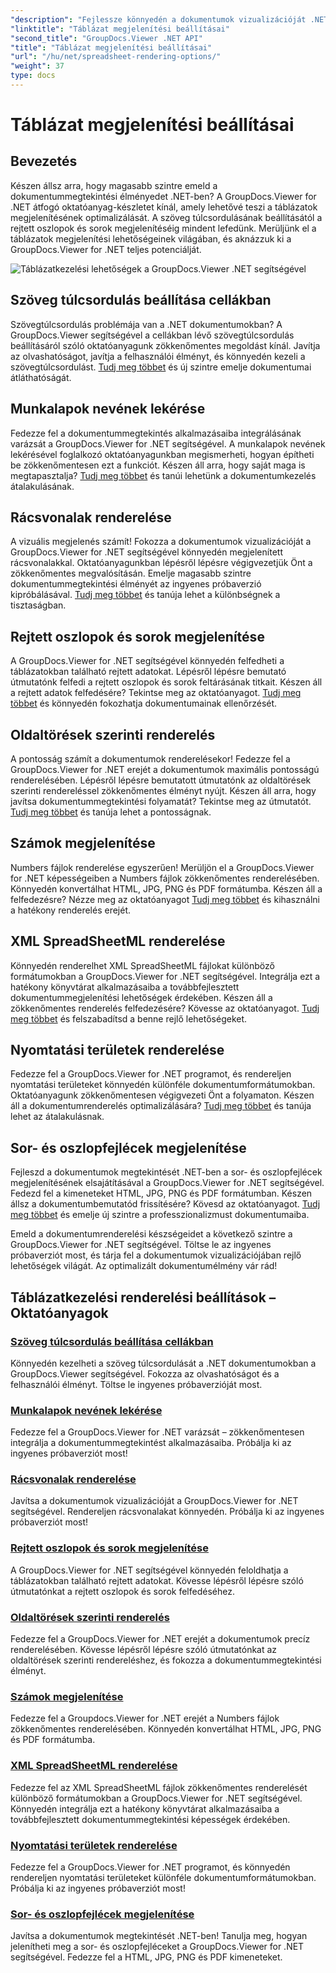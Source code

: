 ```yaml
---
"description": "Fejlessze könnyedén a dokumentumok vizualizációját .NET-ben a GroupDocs.Viewer oktatóanyagokkal. Ismerje meg, hogyan állíthatja be a szöveg túlcsordulását, renderelheti a rácsvonalakat és sok mást."
"linktitle": "Táblázat megjelenítési beállításai"
"second_title": "GroupDocs.Viewer .NET API"
"title": "Táblázat megjelenítési beállításai"
"url": "/hu/net/spreadsheet-rendering-options/"
"weight": 37
type: docs
---
```

# Táblázat megjelenítési beállításai

## Bevezetés

Készen állsz arra, hogy magasabb szintre emeld a dokumentummegtekintési élményedet .NET-ben? A GroupDocs.Viewer for .NET átfogó oktatóanyag-készletet kínál, amely lehetővé teszi a táblázatok megjelenítésének optimalizálását. A szöveg túlcsordulásának beállításától a rejtett oszlopok és sorok megjelenítéséig mindent lefedünk. Merüljünk el a táblázatok megjelenítési lehetőségeinek világában, és aknázzuk ki a GroupDocs.Viewer for .NET teljes potenciálját.

![Táblázatkezelési lehetőségek a GroupDocs.Viewer .NET segítségével](/viewer/spreadsheet-rendering-options/image.png)

## Szöveg túlcsordulás beállítása cellákban

Szövegtúlcsordulás problémája van a .NET dokumentumokban? A GroupDocs.Viewer segítségével a cellákban lévő szövegtúlcsordulás beállításáról szóló oktatóanyagunk zökkenőmentes megoldást kínál. Javítja az olvashatóságot, javítja a felhasználói élményt, és könnyedén kezeli a szövegtúlcsordulást. [Tudj meg többet](./adjust-text-overflow-cells/) és új szintre emelje dokumentumai átláthatóságát.

## Munkalapok nevének lekérése

Fedezze fel a dokumentummegtekintés alkalmazásaiba integrálásának varázsát a GroupDocs.Viewer for .NET segítségével. A munkalapok nevének lekérésével foglalkozó oktatóanyagunkban megismerheti, hogyan építheti be zökkenőmentesen ezt a funkciót. Készen áll arra, hogy saját maga is megtapasztalja? [Tudj meg többet](./get-worksheets-names/) és tanúi lehetünk a dokumentumkezelés átalakulásának.

## Rácsvonalak renderelése

A vizuális megjelenés számít! Fokozza a dokumentumok vizualizációját a GroupDocs.Viewer for .NET segítségével könnyedén megjelenített rácsvonalakkal. Oktatóanyagunkban lépésről lépésre végigvezetjük Önt a zökkenőmentes megvalósításán. Emelje magasabb szintre dokumentummegtekintési élményét az ingyenes próbaverzió kipróbálásával. [Tudj meg többet](./render-grid-lines/) és tanúja lehet a különbségnek a tisztaságban.

## Rejtett oszlopok és sorok megjelenítése

A GroupDocs.Viewer for .NET segítségével könnyedén felfedheti a táblázatokban található rejtett adatokat. Lépésről lépésre bemutató útmutatónk felfedi a rejtett oszlopok és sorok feltárásának titkait. Készen áll a rejtett adatok felfedésére? Tekintse meg az oktatóanyagot. [Tudj meg többet](./render-hidden-columns-rows/) és könnyedén fokozhatja dokumentumainak ellenőrzését.

## Oldaltörések szerinti renderelés

A pontosság számít a dokumentumok renderelésekor! Fedezze fel a GroupDocs.Viewer for .NET erejét a dokumentumok maximális pontosságú renderelésében. Lépésről lépésre bemutatott útmutatónk az oldaltörések szerinti rendereléssel zökkenőmentes élményt nyújt. Készen áll arra, hogy javítsa dokumentummegtekintési folyamatát? Tekintse meg az útmutatót. [Tudj meg többet](./rendering-by-page-breaks/) és tanúja lehet a pontosságnak.

## Számok megjelenítése

Numbers fájlok renderelése egyszerűen! Merüljön el a GroupDocs.Viewer for .NET képességeiben a Numbers fájlok zökkenőmentes renderelésében. Könnyedén konvertálhat HTML, JPG, PNG és PDF formátumba. Készen áll a felfedezésre? Nézze meg az oktatóanyagot [Tudj meg többet](./rendering-numbers/) és kihasználni a hatékony renderelés erejét.

## XML SpreadSheetML renderelése

Könnyedén renderelhet XML SpreadSheetML fájlokat különböző formátumokban a GroupDocs.Viewer for .NET segítségével. Integrálja ezt a hatékony könyvtárat alkalmazásaiba a továbbfejlesztett dokumentummegjelenítési lehetőségek érdekében. Készen áll a zökkenőmentes renderelés felfedezésére? Kövesse az oktatóanyagot. [Tudj meg többet](./rendering-xml-spreadsheetml/) és felszabadítsd a benne rejlő lehetőségeket.

## Nyomtatási területek renderelése

Fedezze fel a GroupDocs.Viewer for .NET programot, és rendereljen nyomtatási területeket könnyedén különféle dokumentumformátumokban. Oktatóanyagunk zökkenőmentesen végigvezeti Önt a folyamaton. Készen áll a dokumentumrenderelés optimalizálására? [Tudj meg többet](./render-print-areas/) és tanúja lehet az átalakulásnak.

## Sor- és oszlopfejlécek megjelenítése

Fejleszd a dokumentumok megtekintését .NET-ben a sor- és oszlopfejlécek megjelenítésének elsajátításával a GroupDocs.Viewer for .NET segítségével. Fedezd fel a kimeneteket HTML, JPG, PNG és PDF formátumban. Készen állsz a dokumentumbemutatód frissítésére? Kövesd az oktatóanyagot. [Tudj meg többet](./render-row-column-headings/) és emelje új szintre a professzionalizmust dokumentumaiba.

Emeld a dokumentumrenderelési készségeidet a következő szintre a GroupDocs.Viewer for .NET segítségével. Töltse le az ingyenes próbaverziót most, és tárja fel a dokumentumok vizualizációjában rejlő lehetőségek világát. Az optimalizált dokumentumélmény vár rád!
## Táblázatkezelési renderelési beállítások – Oktatóanyagok
### [Szöveg túlcsordulás beállítása cellákban](./adjust-text-overflow-cells/)
Könnyedén kezelheti a szöveg túlcsordulását a .NET dokumentumokban a GroupDocs.Viewer segítségével. Fokozza az olvashatóságot és a felhasználói élményt. Töltse le ingyenes próbaverzióját most.
### [Munkalapok nevének lekérése](./get-worksheets-names/)
Fedezze fel a GroupDocs.Viewer for .NET varázsát – zökkenőmentesen integrálja a dokumentummegtekintést alkalmazásaiba. Próbálja ki az ingyenes próbaverziót most!
### [Rácsvonalak renderelése](./render-grid-lines/)
Javítsa a dokumentumok vizualizációját a GroupDocs.Viewer for .NET segítségével. Rendereljen rácsvonalakat könnyedén. Próbálja ki az ingyenes próbaverziót most!
### [Rejtett oszlopok és sorok megjelenítése](./render-hidden-columns-rows/)
A GroupDocs.Viewer for .NET segítségével könnyedén feloldhatja a táblázatokban található rejtett adatokat. Kövesse lépésről lépésre szóló útmutatónkat a rejtett oszlopok és sorok felfedéséhez.
### [Oldaltörések szerinti renderelés](./rendering-by-page-breaks/)
Fedezze fel a GroupDocs.Viewer for .NET erejét a dokumentumok precíz renderelésében. Kövesse lépésről lépésre szóló útmutatónkat az oldaltörések szerinti rendereléshez, és fokozza a dokumentummegtekintési élményt.
### [Számok megjelenítése](./rendering-numbers/)
Fedezze fel a Groupdocs.Viewer for .NET erejét a Numbers fájlok zökkenőmentes renderelésében. Könnyedén konvertálhat HTML, JPG, PNG és PDF formátumba.
### [XML SpreadSheetML renderelése](./rendering-xml-spreadsheetml/)
Fedezze fel az XML SpreadSheetML fájlok zökkenőmentes renderelését különböző formátumokban a GroupDocs.Viewer for .NET segítségével. Könnyedén integrálja ezt a hatékony könyvtárat alkalmazásaiba a továbbfejlesztett dokumentummegtekintési képességek érdekében.
### [Nyomtatási területek renderelése](./render-print-areas/)
Fedezze fel a GroupDocs.Viewer for .NET programot, és könnyedén rendereljen nyomtatási területeket különféle dokumentumformátumokban. Próbálja ki az ingyenes próbaverziót most!
### [Sor- és oszlopfejlécek megjelenítése](./render-row-column-headings/)
Javítsa a dokumentumok megtekintését .NET-ben! Tanulja meg, hogyan jelenítheti meg a sor- és oszlopfejléceket a GroupDocs.Viewer for .NET segítségével. Fedezze fel a HTML, JPG, PNG és PDF kimeneteket.